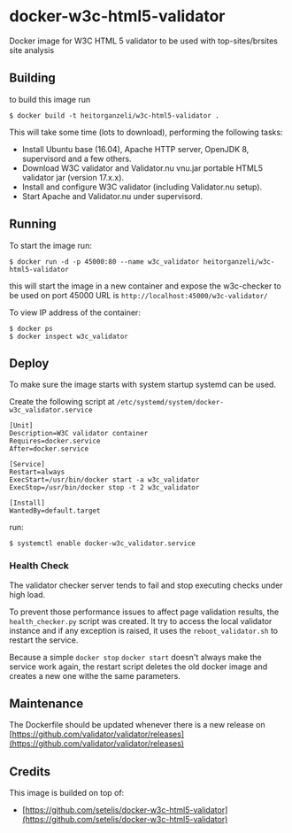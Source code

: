 # docker-w3c-html5-validator

Docker image for W3C HTML 5 validator to be used with top-sites/brsites site 
analysis


## Building

to build this image run

    $ docker build -t heitorganzeli/w3c-html5-validator .

This will take some time (lots to download), performing the following tasks:

* Install Ubuntu base (16.04), Apache HTTP server, OpenJDK 8, supervisord and a
  few others.
* Download W3C validator and Validator.nu vnu.jar portable HTML5 validator jar
  (version 17.x.x).
* Install and configure W3C validator (including Validator.nu setup).
* Start Apache and Validator.nu under supervisord.


## Running

To start the image run:

    $ docker run -d -p 45000:80 --name w3c_validator heitorganzeli/w3c-html5-validator

this will start the image in a new container and expose the w3c-checker to be 
used on port 45000 URL is `http://localhost:45000/w3c-validator/`

To view IP address of the container:

    $ docker ps
    $ docker inspect w3c_validator


## Deploy

To make sure the image starts with system startup systemd can be used.

Create the following script at `/etc/systemd/system/docker-w3c_validator.service`

```systemd
[Unit]
Description=W3C validator container
Requires=docker.service
After=docker.service

[Service]
Restart=always
ExecStart=/usr/bin/docker start -a w3c_validator
ExecStop=/usr/bin/docker stop -t 2 w3c_validator

[Install]
WantedBy=default.target
```

run: 

    $ systemctl enable docker-w3c_validator.service
    
### Health Check

The validator checker server tends to fail and stop executing checks under high
load.

To prevent those performance issues to affect page validation results, the 
`health_checker.py` script was created. It try to access the local validator 
instance and if any exception is raised, it uses the `reboot_validator.sh` to
restart the service.

Because a simple `docker stop` `docker start` doesn't always make the service
work again, the restart script deletes the old docker image and creates a new
one withe the same parameters.


## Maintenance

The Dockerfile should be updated whenever there is a new release on 
[https://github.com/validator/validator/releases](https://github.com/validator/validator/releases)

## Credits

This image is builded on top of: 

* [https://github.com/setelis/docker-w3c-html5-validator](https://github.com/setelis/docker-w3c-html5-validator)
